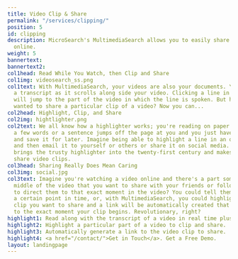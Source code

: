```yaml
---
title: Video Clip & Share
permalink: "/services/clipping/"
position: 5
id: clipping
description: MicroSearch's MultimediaSearch allows you to easily share video clips
  online.
weight: 5
bannertext: 
bannertext2: 
col1head: Read While You Watch, then Clip and Share
col1img: videosearch_ss.png
col1text: With MultimediaSearch, your videos are also your documents. You can read
  a transcript as it scrolls along side your video. Clicking a line in the transcript
  will jump to the part of the video in which the line is spoken. But have you ever
  wanted to share a particular clip of a video? Now you can...
col2head: Highlight, Clip, and Share
col2img: hightlighter.png
col2text: We all know how a highlighter works; you're reading on paper when suddenly
  a few words or a sentence jumps off the page at you and you just have to mark it
  and save it for later. Imagine being able to highlight a line in an online video
  and then email it to yourself or others or share it on social media. MultimediaSearch
  brings the trusty highlighter into the twenty-first century and makes it easy to
  share video clips.
col3head: Sharing Really Does Mean Caring
col3img: social.jpg
col3text: Imagine you're watching a video online and there's a part somewhere in the
  middle of the video that you want to share with your friends or followers. But how
  to direct them to that exact moment in the video? You could tell them to jump to
  a certain point in time, or, with MultimediaSearch, you could highlight just the
  clip you want to share and a link will be automatically created that will take them
  to the exact moment your clip begins. Revolutionary, right?
highlight1: Read along with the transcript of a video in real time plus easy sharing.
highlight2: Highlight a particular part of a video to clip and share.
highlight3: Automatically generate a link to the video clip to share.
highlight4: <a href="/contact/">Get in Touch</a>. Get a Free Demo.
layout: landingpage
---
```


